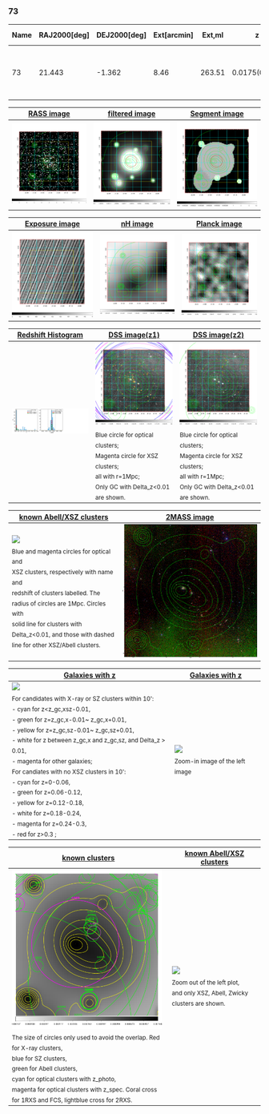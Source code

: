 <div STYLE="page-break-after: always;"></div>

### 73

|Name|RAJ2000[deg]|DEJ2000[deg] |Ext[arcmin]| Ext,ml | z | z_src| C|GC(XSZ,Delta_z<0.01)| GC(OPT,Delta_z<0.01)|GC| R_sig[arcmin] | R500[arcmin] | R500[Mpc]| CRsig[c/s] | CR500[c/s] |L500[1E44 erg/s]|F500[1E-12 erg/s/cm^2]| M500[1E14 Msun]|Tx[keV]|Cnt_sig|Beta|Rc[arcmin]|Comment|Alias|
|---|---|---|---|---|---|------|---|--------|---------|----------|---|---|---|---|---|---|---|---|---|---|---|---|---|---|
|73| 21.443| -1.362| 8.46| 263.51| 0.0175(0.005)| z1, z_xsz| B| L03, MCXC, XB| A, N| A, C, F20, L03, MCXC, N, SPI, W, XB| 44.560| 27.163| 0.580| 0.806(0.081)| 0.756(0.076)| 0.080(0.006)| 11.598(0.922)| 0.56(0.02)| 1.51(0.04)| 301.3| 0.629(-0.030+0.034)| 9.307(-0.836+0.923)| -| k566|

|[RASS image](../image/73/73_img.pdf)|[filtered image](../image/73/73_fil.pdf)|[Segment image](../image/73/73_seg.pdf)|
|-------------------|--------------------|-------------------|
| <img src="../image/73/73_img.png" width="300">  | <img src="../image/73/73_fil.png" width="300">   | <img src="../image/73/73_seg.png" width="300">  |

|[Exposure image](../image/73/73_mex.pdf)| [nH image](../image/73/73_nh.pdf)| [Planck image](../image/73/73_p.pdf)|
|-------------------|--------------------|-------------------|
|<img src="../image/73/73_mex.png" width="300">   | <img src="../image/73/73_nh.png" width="300">    | <img src="../image/73/73_p.png" width="300"> |

|[Redshift Histogram](../image/73/73_zg.pdf) | [DSS image(z1)](../image/73/73_dss_z1.pdf)      |  [DSS image(z2)](../image/73/73_dss_z2.pdf)    |
|-------------------|--------------------|-------------------|
|<img src="../image/73/73_zg.png" width="300"> |<img src="../image/73/73_dss_z1.png" width="300"> <sub><br>Blue circle for optical clusters; <br>Magenta circle for XSZ clusters; <br>all with r=1Mpc; <br>Only GC with Delta_z<0.01 are shown. </sub>| <img src="../image/73/73_dss_z2.png" width="300"><sub><br>Blue circle for optical clusters; <br>Magenta circle for XSZ clusters; <br>all with r=1Mpc; <br>Only GC with Delta_z<0.01 are shown. </sub> |

|[known Abell/XSZ clusters](../image/73/73_m.pdf) | [2MASS image](../image/73/73_2mass.pdf)      |
|-------------------|-------------------|
|<img src=../image/73/73_m.png width="300"> <br><sub>Blue and magenta circles for optical and <br>XSZ clusters, respectively with name and <br>redshift of clusters labelled. The <br>radius of circles are 1Mpc. Circles with <br>solid line for clusters with <br>Delta_z<0.01, and those with dashed <br>line for other XSZ/Abell clusters.        </sub>|<img src="../image/73/73_2mass.png" width="300">  |

|[Galaxies with z](../image/73/73_opt_ned.pdf) |[Galaxies with z](../image/73/73_opt_ned_zoom.pdf) |
|-------------------|-------------------|
| <img src=../image/73/73_opt_ned.png width="300"> <br><sub> For candidates with X-ray or SZ clusters within 10': <br> - cyan for z<z_gc,xsz-0.01, <br> - green for z=z_gc,x-0.01~ z_gc,x+0.01, <br> - yellow for z=z_gc,sz-0.01~ z_gc,sz+0.01, <br> - white for z between z_gc,x and z_gc,sz, and Delta_z > 0.01, <br> - magenta for other galaxies; <br>For candiates with no XSZ clusters in 10': <br> - cyan for z=0-0.06, <br> - green for z=0.06-0.12, <br> - yellow for z=0.12-0.18, <br> - white for z=0.18-0.24, <br> - magenta for z=0.24-0.3, <br> - red for z>0.3 ;  </sub>|<img src=../image/73/73_opt_ned_zoom.png width="300">  <br><sub> Zoom-in image of the left image</sub>|

|[known clusters](../image/73/73_gc.pdf) |[known Abell/XSZ clusters](../image/73/73_gc_large.pdf) |
|-------------------|-------------------|
| <img src=../image/73/73_gc.png width="300"> <br><sub> The size of circles only used to avoid the overlap. Red for X-ray clusters, <br> blue for SZ clusters, <br> green for Abell clusters, <br> cyan for optical clusters with z_photo, <br> magenta for optical clusters with z_spec. Coral cross for 1RXS and FCS, lightblue cross for 2RXS. </sub>|<img src=../image/73/73_gc_large.png width="300"> <br><sub> Zoom out of the left plot, <br> and only XSZ, Abell, Zwicky clusters are shown. </sub> |



